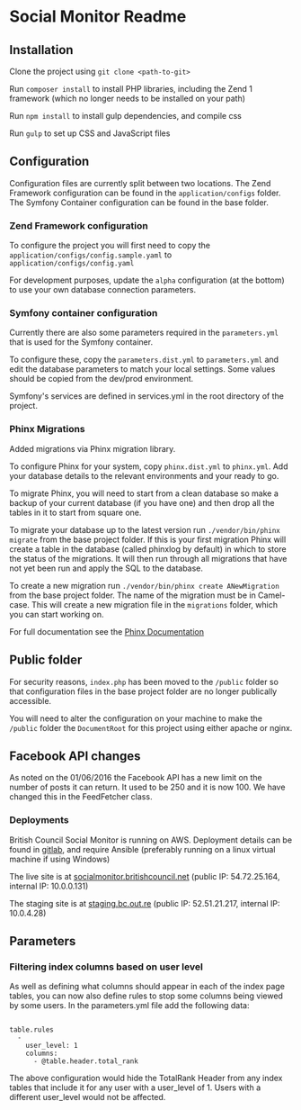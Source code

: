 # Social Monitor Readme

## Installation

Clone the project using `git clone <path-to-git>`

Run `composer install` to install PHP libraries, including the Zend 1 framework (which no longer needs to be installed on your path)

Run `npm install` to install gulp dependencies, and compile css

Run `gulp` to set up CSS and JavaScript files

## Configuration

Configuration files are currently split between two locations. The Zend Framework configuration can be found in the `application/configs` folder. The Symfony Container configuration can be found in the base folder.

### Zend Framework configuration

To configure the project you will first need to copy the `application/configs/config.sample.yaml` to `application/configs/config.yaml`

For development purposes, update the `alpha` configuration (at the bottom) to use your own database connection parameters.

### Symfony container configuration

Currently there are also some parameters required in the `parameters.yml` that is used for the Symfony container.

To configure these, copy the `parameters.dist.yml` to `parameters.yml` and edit the database parameters to match your local settings. Some values should be copied from the dev/prod environment.

Symfony's services are defined in services.yml in the root directory of the project.

### Phinx Migrations

Added migrations via Phinx migration library.

To configure Phinx for your system, copy `phinx.dist.yml` to `phinx.yml`. Add your database details to the relevant environments and your ready to go.

To migrate Phinx, you will need to start from a clean database so make a backup of your current database (if you have one) and then drop all the tables in it to start from square one.

To migrate your database up to the latest version run `./vendor/bin/phinx migrate` from the base project folder. If this is your first migration Phinx will create a table in the database (called phinxlog by default) in which to store the status of the migrations. It will then run through all migrations that have not yet been run and apply the SQL to the database.

To create a new migration run `./vendor/bin/phinx create ANewMigration` from the base project folder. The name of the migration must be in Camel-case. This will create a new migration file in the `migrations` folder, which you can start working on.

For full documentation see the [Phinx Documentation](http://docs.phinx.org/en/latest/)

## Public folder

For security reasons, `index.php` has been moved to the `/public` folder so that configuration files in the base project folder are no longer publically accessible.

You will need to alter the configuration on your machine to make the `/public` folder the `DocumentRoot` for this project using either apache or nginx.

## Facebook API changes

As noted on the 01/06/2016 the Facebook API has a new limit on the number of posts it can return. It used to be 250 and it is now 100. We have changed this in the FeedFetcher class.

### Deployments

British Council Social Monitor is running on AWS. Deployment details can be found in [gitlab](https://gitlab.outlandish.com/social-monitor/social-monitor-infrastructure),
and require Ansible (preferably running on a linux virtual machine if using Windows)

The live site is at [socialmonitor.britishcouncil.net](https://socialmonitor.britishcouncil.net) (public IP: 54.72.25.164, internal IP: 10.0.0.131)

The staging site is at [staging.bc.out.re](https://staging.bc.out.re) (public IP: 52.51.21.217, internal IP: 10.0.4.28)

## Parameters

### Filtering index columns based on user level

As well as defining what columns should appear in each of the index page tables, you can now also define rules to stop some columns being viewed by some users. In the parameters.yml file add the following data:
```

table.rules
  -
    user_level: 1
    columns:
      - @table.header.total_rank

```

The above configuration would hide the TotalRank Header from any index tables that include it for any user with a user_level of 1. Users with a different user_level would not be affected.